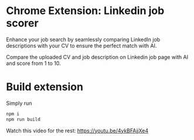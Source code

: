 # Chrome Extension: Linkedin job scorer

Enhance your job search by seamlessly comparing LinkedIn job descriptions with your CV to ensure the perfect match with AI.

Compare the uploaded CV and job description on Linkedin job page with AI and score from 1 to 10.

# Build extension

Simply run

```sh
npm i
npm run build
```

Watch this video for the rest: https://youtu.be/4ykBFAjjXe4
